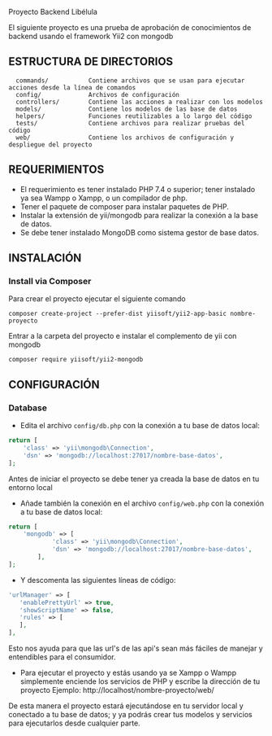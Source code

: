 
Proyecto Backend Libélula

El siguiente proyecto es una prueba de aprobación de conocimientos de backend usando el framework Yii2 con mongodb 


ESTRUCTURA DE DIRECTORIOS
-------------------

      commands/           Contiene archivos que se usan para ejecutar acciones desde la línea de comandos
      config/             Archivos de configuración
      controllers/        Contiene las acciones a realizar con los modelos
      models/             Contiene los modelos de las base de datos
      helpers/            Funciones reutilizables a lo largo del código
      tests/              Contiene archivos para realizar pruebas del código
      web/                Contiene los archivos de configuración y despliegue del proyecto



REQUERIMIENTOS 
------------

- El requerimiento es tener instalado PHP 7.4 o superior; tener instalado ya sea Wampp o Xampp, o un compilador de php.
- Tener el paquete de composer para instalar paquetes de PHP.
- Instalar la extensión de yii/mongodb para realizar la conexión a la base de datos.
- Se debe tener instalado MongoDB como sistema gestor de base datos.


INSTALACIÓN
------------

### Install via Composer

Para crear el proyecto ejecutar el siguiente comando

~~~
composer create-project --prefer-dist yiisoft/yii2-app-basic nombre-proyecto
~~~

Entrar a la carpeta del proyecto e instalar el complemento de yii con mongodb

~~~
composer require yiisoft/yii2-mongodb
~~~

CONFIGURACIÓN
-------------

### Database

- Edita el archivo `config/db.php` con la conexión a tu base de datos local:

```php
return [
    'class' => 'yii\mongodb\Connection',
    'dsn' => 'mongodb://localhost:27017/nombre-base-datos',
];
```

Antes de iniciar el proyecto se debe tener ya creada la base de datos en tu entorno local 

- Añade también la conexión en el archivo `config/web.php` con la conexión a tu base de datos local:

```php
return [
    'mongodb' => [
            'class' => 'yii\mongodb\Connection',
            'dsn' => 'mongodb://localhost:27017/nombre-base-datos',
        ],
];
```

- Y descomenta las siguientes líneas de código:
```php
'urlManager' => [
   'enablePrettyUrl' => true,
   'showScriptName' => false,
   'rules' => [
   ],
],
```
Esto nos ayuda para que las url's de las api's sean más fáciles de manejar y entendibles para el consumidor.

- Para ejecutar el proyecto y estás usando ya se Xampp o Wampp simplemente enciende los servicios de PHP y escribe la dirección de tu proyecto
Ejemplo: http://localhost/nombre-proyecto/web/

De esta manera el proyecto estará ejecutándose en tu servidor local y conectado a tu base de datos; y ya podrás crear tus modelos y servicios para ejecutarlos desde cualquier parte.

